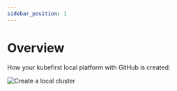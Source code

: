 ```yaml
---
sidebar_position: 1
---
```


# Overview

How your kubefirst local platform with GitHub is created:

![Create a local cluster](/img/kubefirst-cluster-create.png)